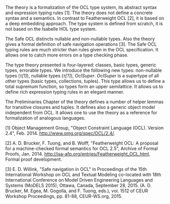 The theory is a formalization of the OCL type system,
its abstract syntax and expression typing rules [1].
The theory does not define a concrete syntax and a semantics.
In contrast to Featherweight OCL [2],
it is based on a deep embedding approach. The type system is defined
from scratch, it is not based on the Isabelle HOL type system.

The Safe OCL distincts nullable and non-nullable types. Also
the theory gives a formal definition of safe navigation
operations [3]. The Safe OCL typing rules
are much stricter than rules given in the OCL specification.
It allows one to catch more errors on a type checking phase.

The type theory presented is four-layered: classes, basic types,
generic types, errorable types. We introduce the following new types:
non-nullable types (*τ[1]*), nullable types (*τ[?]*),
*OclSuper*. *OclSuper* is a supertype of all other types
(basic types, collections, tuples). This type allows us to define
a total supremum function, so types form an upper semilattice.
It allows us to define rich expression typing rules in an elegant manner.

The Preliminaries Chapter of the theory defines a number of
helper lemmas for transitive closures and tuples. It defines also
a generic object model independent from OCL. It allows one to use
the theory as a reference for formalization of analogous languages.

[1] Object Management Group, "Object Constraint Language (OCL).
Version 2.4", Feb. 2014. http://www.omg.org/spec/OCL/2.4/.

[2] A. D. Brucker, F. Tuong, and B. Wolff, "Featherweight OCL: A proposal
for a machine-checked formal semantics for OCL 2.5", Archive of Formal
Proofs, Jan. 2014. http://isa-afp.org/entries/Featherweight_OCL.html,
Formal proof development.

[3] E. D. Willink, "Safe navigation in OCL" in Proceedings of the 15th
International Workshop on OCL and Textual Modeling co-located with
18th International Conference on Model Driven Engineering Languages
and Systems (MoDELS 2015), Ottawa, Canada, September 28, 2015.
(A. D. Brucker, M. Egea, M. Gogolla, and F. Tuong, eds.), vol. 1512 of
CEUR Workshop Proceedings, pp. 81-88, CEUR-WS.org, 2015.

